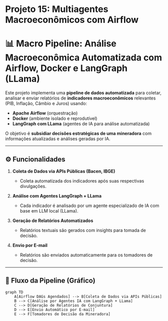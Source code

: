 # Projeto 15: Multiagentes Macroeconômicos com Airflow

# 📊 Macro Pipeline: Análise Macroeconômica Automatizada com Airflow, Docker e LangGraph (LLama)

Este projeto implementa uma **pipeline de dados automatizada** para coletar, analisar e enviar relatórios de **indicadores macroeconômicos** relevantes (PIB, Inflação, Câmbio e Juros) usando:

- **Apache Airflow** (orquestração)
- **Docker** (ambiente isolado e reprodutível)
- **LangGraph com LLama** (agentes de IA para análise automatizada)

O objetivo é **subsidiar decisões estratégicas de uma mineradora** com informações atualizadas e análises geradas por IA.

---

## ⚙️ Funcionalidades

1. **Coleta de Dados via APIs Públicas (Bacen, IBGE)**
   - Coleta automatizada dos indicadores após suas respectivas divulgações.

2. **Análise com Agentes LangGraph + LLama**
   - Cada indicador é analisado por um agente especializado de IA com base em LLM local (LLama).

3. **Geração de Relatórios Automatizados**
   - Relatórios textuais são gerados com insights para tomada de decisão.

4. **Envio por E-mail**
   - Relatórios são enviados automaticamente para os tomadores de decisão.

---

## 🔁 Fluxo da Pipeline (Gráfico)

```mermaid
graph TD
    A[Airflow DAGs Agendados] --> B[Coleta de Dados via APIs Públicas]
    B --> C[Análise por Agentes IA com LangGraph + LLama]
    C --> D[Geração de Relatórios de Conjuntura]
    D --> E[Envio Automático por E-mail]
    E --> F[Tomadores de Decisão da Mineradora]

